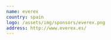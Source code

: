 ```yaml
---
name: everex
country: spain
logo: /assets/img/sponsors/everex.png
address: http://www.everex.es/
---
```


